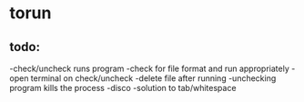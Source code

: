 # torun


## todo:
-check/uncheck runs program
-check for file format and run appropriately
-open terminal on check/uncheck
-delete file after running
-unchecking program kills the process
-disco
-solution to tab/whitespace
